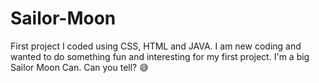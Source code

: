 # Sailor-Moon
First project I coded using CSS, HTML and JAVA. I am new coding and wanted to do something fun and interesting for my first project. 
I'm a big Sailor Moon Can. Can you tell? 😅
